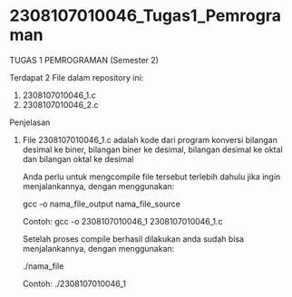 # 2308107010046_Tugas1_Pemrograman

TUGAS 1 PEMROGRAMAN (Semester 2)

Terdapat 2 File dalam repository ini:
1. 2308107010046_1.c
2. 2308107010046_2.c    

Penjelasan
1.  File 2308107010046_1.c adalah kode dari program konversi bilangan desimal ke biner, bilangan biner ke desimal, bilangan desimal ke oktal dan bilangan oktal ke desimal

    
    Anda perlu untuk mengcompile file tersebut terlebih dahulu jika ingin menjalankannya, dengan menggunakan:
    
    gcc -o nama_file_output nama_file_source
    
    Contoh: gcc -o 2308107010046_1 2308107010046_1.c


    Setelah proses compile berhasil dilakukan anda sudah bisa menjalankannya, dengan menggunakan:
    
    ./nama_file
    
    Contoh: ./2308107010046_1
